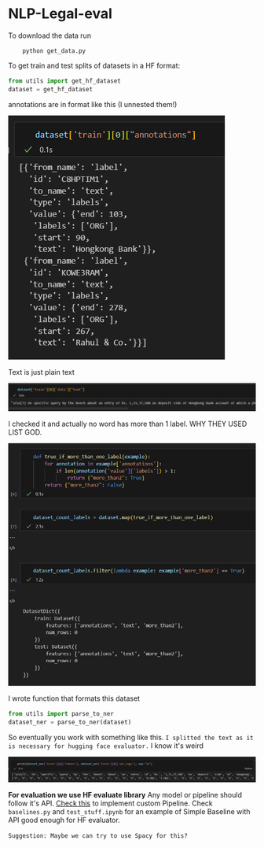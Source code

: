 # NLP-Legal-eval

To download the data run

```shell
    python get_data.py
```

To get train and test splits of datasets in a HF format:
```py
from utils import get_hf_dataset
dataset = get_hf_dataset
```

annotations are in format like this (I unnested them!)

![](img/annotations.png)

Text is just plain text 

![](img/text.png)

I checked it and actually no word has more than 1 label. WHY THEY USED LIST GOD.

![](img/more_than_2_labels.png)

I wrote function that formats this dataset
```py
from utils import parse_to_ner
dataset_ner = parse_to_ner(dataset) 
```

So eventually you work with something like this. `I splitted the text as it is necessary for hugging face evaluator.` I know it's weird

![](img/new_format.png)


**For evaluation we use HF evaluate library** Any model or pipeline should follow it's API. [Check this](https://huggingface.co/docs/evaluate/v0.4.0/en/custom_evaluator) to implement custom Pipeline. Check `baselines.py` and `test_stuff.ipynb` for an example of Simple Baseline with API good enough for HF evaluator.




`Suggestion: Maybe we can try to use Spacy for this?`